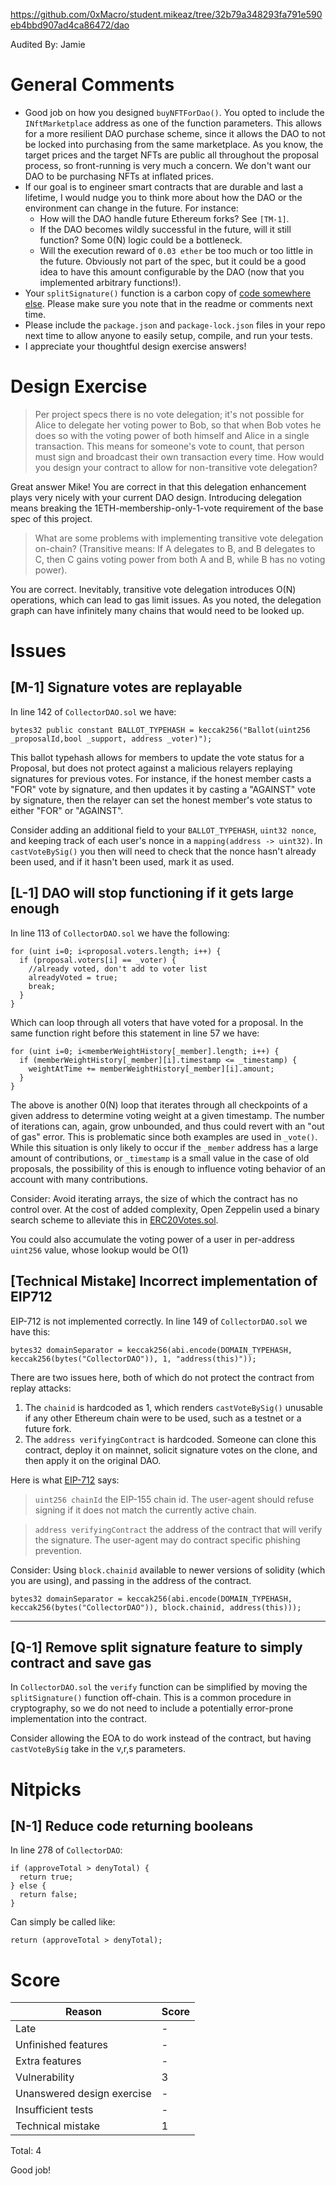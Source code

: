 https://github.com/0xMacro/student.mikeaz/tree/32b79a348293fa791e590eb4bbd907ad4ca86472/dao

Audited By: Jamie

# General Comments

- Good job on how you designed `buyNFTForDao()`. You opted to include the `INftMarketplace` address as one of the function parameters. This allows for a more resilient DAO purchase scheme, since it allows the DAO to not be locked into purchasing from the same marketplace. As you know, the target prices and the target NFTs are public all throughout the proposal process, so front-running is very much a concern. We don't want our DAO to be purchasing NFTs at inflated prices.
- If our goal is to engineer smart contracts that are durable and last a lifetime, I would nudge you to think more about how the DAO or the environment can change in the future. For instance:
  - How will the DAO handle future Ethereum forks? See `[TM-1]`.
  - If the DAO becomes wildly successful in the future, will it still function? Some 0(N) logic could be a bottleneck.
  - Will the execution reward of `0.03 ether` be too much or too little in the future. Obviously not part of the spec, but it could be a good idea to have this amount configurable by the DAO (now that you implemented arbitrary functions!).
- Your `splitSignature()` function is a carbon copy of [code somewhere else](https://github.com/Cainuriel/Solidity-practices/blob/4fec0cfdbe6834d20c4da420a972c2c72fd2dbc4/Signature.sol#L82-L107). Please make sure you note that in the readme or comments next time.
- Please include the `package.json` and `package-lock.json` files in your repo next time to allow anyone to easily setup, compile, and run your tests.
- I appreciate your thoughtful design exercise answers!

# Design Exercise

> Per project specs there is no vote delegation; it's not possible for Alice to delegate her voting power to Bob, so that when Bob votes he does so with the voting power of both himself and Alice in a single transaction. This means for someone's vote to count, that person must sign and broadcast their own transaction every time. How would you design your contract to allow for non-transitive vote delegation?

Great answer Mike! You are correct in that this delegation enhancement plays very nicely with your current DAO design. Introducing delegation means breaking the 1ETH-membership-only-1-vote requirement of the base spec of this project.

> What are some problems with implementing transitive vote delegation on-chain? (Transitive means: If A delegates to B, and B delegates to C, then C gains voting power from both A and B, while B has no voting power).

You are correct. Inevitably, transitive vote delegation introduces O(N) operations, which can lead to gas limit issues. As you noted, the delegation graph can have infinitely many chains that would need to be looked up.

# Issues

## **[M-1]** Signature votes are replayable

In line 142 of `CollectorDAO.sol` we have:

```solidity
bytes32 public constant BALLOT_TYPEHASH = keccak256("Ballot(uint256 _proposalId,bool _support, address _voter)");

```

This ballot typehash allows for members to update the vote status for a Proposal, but does not protect against a malicious relayers replaying signatures for previous votes. For instance, if the honest member casts a "FOR" vote by signature, and then updates it by casting a "AGAINST" vote by signature, then the relayer can set the honest member's vote status to either "FOR" or "AGAINST".

Consider adding an additional field to your `BALLOT_TYPEHASH`, `uint32 nonce`, and keeping track of each user's nonce in a `mapping(address -> uint32)`. In `castVoteBySig()` you then will need to check that the nonce hasn't already been used, and if it hasn't been used, mark it as used.

## **[L-1]** DAO will stop functioning if it gets large enough

In line 113 of `CollectorDAO.sol` we have the following:

```solidity
for (uint i=0; i<proposal.voters.length; i++) {
  if (proposal.voters[i] == _voter) {
    //already voted, don't add to voter list
    alreadyVoted = true;
    break;
  }
}
```

Which can loop through all voters that have voted for a proposal. In the same function right before this statement in line 57 we have:

```solidity
for (uint i=0; i<memberWeightHistory[_member].length; i++) {
  if (memberWeightHistory[_member][i].timestamp <= _timestamp) {
    weightAtTime += memberWeightHistory[_member][i].amount;
  }
}
```

The above is another 0(N) loop that iterates through all checkpoints of a given address to determine voting weight at a given timestamp. The number of iterations can, again, grow unbounded, and thus could revert with an "out of gas" error. This is problematic since both examples are used in `_vote()`. While this situation is only likely to occur if the `_member` address has a large amount of contributions, or `_timestamp` is a small value in the case of old proposals, the possibility of this is enough to influence voting behavior of an account with many contributions.

Consider:
Avoid iterating arrays, the size of which the contract has no control over. At the cost of added complexity, Open Zeppelin used a binary search scheme to alleviate this in [ERC20Votes.sol](https://github.com/OpenZeppelin/openzeppelin-contracts/blob/master/contracts/token/ERC20/extensions/ERC20Votes.sol#L97).

You could also accumulate the voting power of a user in per-address `uint256` value, whose lookup would be O(1)

## **[Technical Mistake]** Incorrect implementation of EIP712

EIP-712 is not implemented correctly. In line 149 of `CollectorDAO.sol` we have this:

```solidity
bytes32 domainSeparator = keccak256(abi.encode(DOMAIN_TYPEHASH, keccak256(bytes("CollectorDAO")), 1, "address(this)"));

```

There are two issues here, both of which do not protect the contract from replay attacks:

1. The `chainid` is hardcoded as 1, which renders `castVoteBySig()` unusable if any other Ethereum chain were to be used, such as a testnet or a future fork.
2. The `address verifyingContract` is hardcoded. Someone can clone this contract, deploy it on mainnet, solicit signature votes on the clone, and then apply it on the original DAO.

Here is what [EIP-712](https://eips.ethereum.org/EIPS/eip-712) says:

> `uint256 chainId` the EIP-155 chain id. The user-agent should refuse signing if it does not match the currently active chain.

> `address verifyingContract` the address of the contract that will verify the signature. The user-agent may do contract specific phishing prevention.

Consider:
Using `block.chainid` available to newer versions of solidity (which you are using), and passing in the address of the contract.

```solidity
bytes32 domainSeparator = keccak256(abi.encode(DOMAIN_TYPEHASH, keccak256(bytes("CollectorDAO")), block.chainid, address(this)));
```

---

## **[Q-1]** Remove split signature feature to simply contract and save gas

In `CollectorDAO.sol` the `verify` function can be simplified by moving the `splitSignature()` function off-chain. This is a common procedure in cryptography, so we do not need to include a potentially error-prone implementation into the contract.

Consider allowing the EOA to do work instead of the contract, but having `castVoteBySig` take in the v,r,s parameters.

# Nitpicks

## **[N-1]** Reduce code returning booleans

In line 278 of `CollectorDAO`:

```solidity
if (approveTotal > denyTotal) {
  return true;
} else {
  return false;
}
```

Can simply be called like:

```solidity
return (approveTotal > denyTotal);
```

# Score

| Reason                     | Score |
| -------------------------- | ----- |
| Late                       | -     |
| Unfinished features        | -     |
| Extra features             | -     |
| Vulnerability              | 3     |
| Unanswered design exercise | -     |
| Insufficient tests         | -     |
| Technical mistake          | 1     |

Total: 4

Good job!
